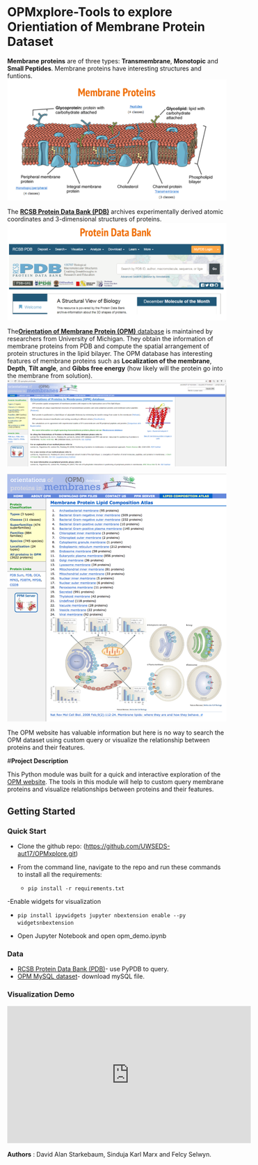 # OPMxplore-Tools to explore Orientiation of Membrane Protein Dataset

**Membrane proteins** are of three types: **Transmembrane**, **Monotopic** and **Small Peptides**. Membrane proteins have interesting structures and funtions.
![](doc/Membrane_prot.png)

The [**RCSB Protein Data Bank (PDB)**](https://www.rcsb.org/pdb/home/home.do) archives experimentally derived atomic coordinates and 3-dimensional structures of proteins.
![](doc/pdbscreen.png)


The[**Orientation of Membrane Protein (OPM)** database](http://opm.phar.umich.edu/about.php) is maintained by researchers from University of Michigan. They obtain the information of membrane proteins from PDB and compute the spatial arrangement of protein structures in the lipid bilayer. The OPM database has interesting features of membrane proteins such as **Localization of the membrane**, **Depth**, **Tilt angle**, and **Gibbs free energy** (how likely will the protein go into the membrane from solution).
![](doc/opm.png)


![](doc/opm_snap.png)


The OPM website has valuable information but here is no way to search the OPM dataset using custom query or visualize the relationship between proteins and their features. 

#**Project Description**

This Python module was built for a quick and interactive exploration of the [OPM website](http://opm.phar.umich.edu/about.php). 
The tools in this module will help to custom query membrane proteins and visualize relationships between proteins and their features. 

## **Getting Started**

### **Quick Start**

- Clone the github repo: (https://github.com/UWSEDS-aut17/OPMxplore.git)

- From the command line, navigate to the repo and run these commands to install all the requirements:
  - `pip install -r requirements.txt`

-Enable widgets for visualization
  - `pip install ipywidgets
     jupyter nbextension enable --py widgetsnbextension`

- Open Jupyter Notebook and open opm_demo.ipynb
 

### **Data**

* [RCSB Protein Data Bank (PDB)](https://www.rcsb.org/pdb/home/home.do)- use PyPDB to query.
* [OPM MySQL dataset](http://opm.phar.umich.edu/OPM-2016-10-10.sql)- download mySQL file.

### **Visualization Demo**

<iframe width="560" height="315" src="https://www.youtube.com/embed/8AhEcPVn3ac" frameborder="0" gesture="media" allow="encrypted-media" allowfullscreen></iframe>


**Authors** : David Alan Starkebaum, Sinduja Karl Marx and Felcy Selwyn. 






